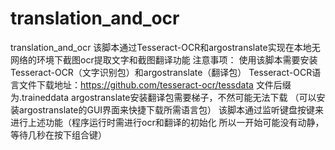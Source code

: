 # translation_and_ocr
translation_and_ocr
该脚本通过Tesseract-OCR和argostranslate实现在本地无网络的环境下截图ocr提取文字和截图翻译功能
注意事项：
使用该脚本需要安装Tesseract-OCR（文字识别包）和argostranslate（翻译包）
Tesseract-OCR语言文件下载地址：https://github.com/tesseract-ocr/tessdata  文件后缀为.traineddata
argostranslate安装翻译包需要梯子，不然可能无法下载  （可以安装argostranslate的GUI界面来快捷下载所需语言包）
该脚本通过监听键盘按键来进行上述功能（程序运行时需进行ocr和翻译的初始化 所以一开始可能没有动静，等待几秒在按下组合键）
